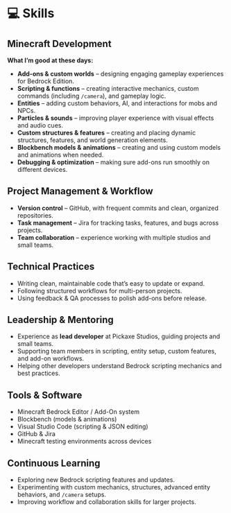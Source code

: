 # 💻 Skills

## Minecraft Development

**What I’m good at these days:**

- **Add-ons & custom worlds** – designing engaging gameplay experiences for Bedrock Edition.  
- **Scripting & functions** – creating interactive mechanics, custom commands (including `/camera`), and gameplay logic.  
- **Entities** – adding custom behaviors, AI, and interactions for mobs and NPCs.  
- **Particles & sounds** – improving player experience with visual effects and audio cues.  
- **Custom structures & features** – creating and placing dynamic structures, features, and world generation elements.  
- **Blockbench models & animations** – creating and using custom models and animations when needed.  
- **Debugging & optimization** – making sure add-ons run smoothly on different devices.  

## Project Management & Workflow

- **Version control** – GitHub, with frequent commits and clean, organized repositories.  
- **Task management** – Jira for tracking tasks, features, and bugs across projects.  
- **Team collaboration** – experience working with multiple studios and small teams.  

## Technical Practices

- Writing clean, maintainable code that’s easy to update or expand.  
- Following structured workflows for multi-person projects.  
- Using feedback & QA processes to polish add-ons before release.  

## Leadership & Mentoring

- Experience as **lead developer** at Pickaxe Studios, guiding projects and small teams.  
- Supporting team members in scripting, entity setup, custom features, and add-on workflows.  
- Helping other developers understand Bedrock scripting mechanics and best practices.  

## Tools & Software

- Minecraft Bedrock Editor / Add-On system  
- Blockbench (models & animations)  
- Visual Studio Code (scripting & JSON editing)  
- GitHub & Jira  
- Minecraft testing environments across devices  

## Continuous Learning

- Exploring new Bedrock scripting features and updates.  
- Experimenting with custom mechanics, structures, advanced entity behaviors, and `/camera` setups.  
- Improving workflow and collaboration skills for larger projects.  
